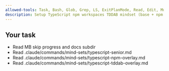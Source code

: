 ```yaml
---
allowed-tools: Task, Bash, Glob, Grep, LS, ExitPlanMode, Read, Edit, MultiEdit, Write, NotebookRead, NotebookEdit, WebFetch, TodoWrite, WebSearch, mcp__zen__chat, mcp__zen__thinkdeep, mcp__zen__planner, mcp__zen__consensus, mcp__zen__codereview, mcp__zen__precommit, mcp__zen__debug, mcp__zen__secaudit, mcp__zen__docgen, mcp__zen__analyze, mcp__zen__refactor, mcp__zen__tracer, mcp__zen__testgen, mcp__zen__challenge, mcp__zen__listmodels, mcp__zen__version, mcp__brave-search__brave_web_search, mcp__brave-search__brave_local_search, mcp__sequential-thinking__sequentialthinking, mcp__context7__resolve-library-id, mcp__context7__get-library-docs, ListMcpResourcesTool, ReadMcpResourceTool, mcp__lmt__validateMermaidDiagram
description: Setup TypeScript npm workspaces TDDAB mindset (base + npm + tddab overlays)
---
```


## Your task

- Read MB skip progress and docs subdir
- Read .claude/commands/mind-sets/typescript-senior.md
- Read .claude/commands/mind-sets/typescript-npm-overlay.md
- Read .claude/commands/mind-sets/typescript-tddab-overlay.md